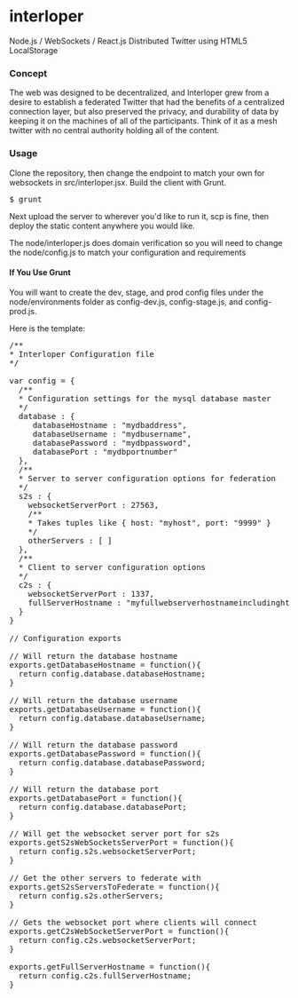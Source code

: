 interloper
==========

Node.js / WebSockets / React.js Distributed Twitter using HTML5 LocalStorage

### Concept

The web was designed to be decentralized, and Interloper grew from a desire
to establish a federated Twitter that had the benefits of a centralized connection
layer, but also preserved the privacy, and durability of data by keeping it on
 the machines of all of the participants.  Think of it as a mesh twitter with no
 central authority holding all of the content.
 
### Usage

Clone the repository, then change the endpoint to match your 
own for websockets in src/interloper.jsx.  Build the client with Grunt.

<pre>
$ grunt
</pre>

Next upload the server to wherever you'd like to run it, scp is fine, then
deploy the static content anywhere you would like. 

The node/interloper.js does domain verification so you will need to 
change the node/config.js to match your configuration and requirements

#### If You Use Grunt

You will want to create the dev, stage, and prod config files under the node/environments
folder as config-dev.js, config-stage.js, and config-prod.js.

Here is the template:

<pre>
/**
* Interloper Configuration file
*/

var config = {
  /**
  * Configuration settings for the mysql database master
  */
  database : {
     databaseHostname : "mydbaddress",
     databaseUsername : "mydbusername",
     databasePassword : "mydbpassword",
     databasePort : "mydbportnumber"
  },
  /**
  * Server to server configuration options for federation
  */
  s2s : {
    websocketServerPort : 27563,
    /**
    * Takes tuples like { host: "myhost", port: "9999" }
    */
    otherServers : [ ]
  },
  /**
  * Client to server configuration options
  */
  c2s : {
    websocketServerPort : 1337,
    fullServerHostname : "myfullwebserverhostnameincludinghttp(s)"
  }
}

// Configuration exports

// Will return the database hostname
exports.getDatabaseHostname = function(){
  return config.database.databaseHostname;
}

// Will return the database username
exports.getDatabaseUsername = function(){
  return config.database.databaseUsername;
}

// Will return the database password
exports.getDatabasePassword = function(){
  return config.database.databasePassword;
}

// Will return the database port
exports.getDatabasePort = function(){
  return config.database.databasePort;
}

// Will get the websocket server port for s2s
exports.getS2sWebSocketsServerPort = function(){
  return config.s2s.websocketServerPort;
}

// Get the other servers to federate with
exports.getS2sServersToFederate = function(){
  return config.s2s.otherServers;
}

// Gets the websocket port where clients will connect
exports.getC2sWebSocketServerPort = function(){
  return config.c2s.websocketServerPort;
}

exports.getFullServerHostname = function(){
  return config.c2s.fullServerHostname;
}
</pre>

